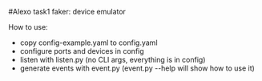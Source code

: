 #Alexo task1 faker: device emulator 

How to use:
- copy config-example.yaml to config.yaml
- configure ports and devices in config
- listen with listen.py (no CLI args, everything is in config)
- generate events with event.py (event.py --help will show how to use it)
